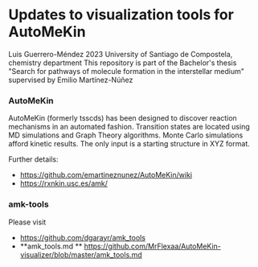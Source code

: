 # Updates to visualization tools for AutoMeKin

Luis Guerrero-Méndez 2023 University of Santiago de Compostela, chemistry department
This repository is part of the Bachelor's thesis "Search for pathways of molecule formation in the interstellar medium" supervised by Emilio Martínez-Núñez

### AutoMeKin
AutoMeKin (formerly tsscds) has been designed to discover reaction mechanisms in an automated fashion. Transition states are located using MD simulations and Graph Theory algorithms. Monte Carlo simulations afford kinetic results. The only input is a starting structure in XYZ format.

Further details: 
* https://github.com/emartineznunez/AutoMeKin/wiki
* https://rxnkin.usc.es/amk/

### amk-tools 
Please visit 
* https://github.com/dgarayr/amk_tools
* **amk_tools.md ** https://github.com/MrFlexaa/AutoMeKin-visualizer/blob/master/amk_tools.md

























